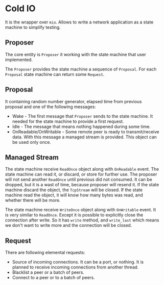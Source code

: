 # Cold IO

It is the wrapper over `mio`. Allows to write a network application as a state machine to simplify testing.

## Proposer

The core entity is `Proposer` it working with the state machine that user implemented.

The `Proposer` provides the state machine a sequence of `Proposal`. For each `Proposal` state machine can return some `Request`.

## Proposal

It containing random number generator, elapsed time from previous proposal and one of the following messages:

* Wake - The first message that `Proposer` sends to the state machine. It needed for the state machine to provide a first request.
* Idle - The message that means nothing happened during some time.
* OnReadable/OnWritable - Some remote peer is ready to transmit/receive data. With this message a managed stream is provided. This object can be used only once.

## Managed Stream

The state machine receive `ReadOnce` object along with `OnReadable` event. The state machine can read it, or discard, or store for further use. The proposer will not send another `ReadOnce` until previous did not consumed. It can be dropped, but it is a wast of time, because proposer will resend it. If the state machine discard the object, the `TcpStream` will be closed. If the state machine read the object, it will know how many bytes was read, and whether there will be more.

The state machine receive `WriteOnce` object along with `OnWritable` event. It is very similar to `ReadOnce`. Except it is possible to explicitly close the connection after write. So it has `write` method, and `write_last` which means we don't want to write more and the connection will be closed.

## Request

There are following elemental requests:

* Source of incoming connections. It can be a port, or nothing. It is planned to receive incoming connections from another thread.
* Blacklist a peer or a batch of peers.
* Connect to a peer or to a batch of peers.
